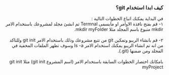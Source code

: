 ﻿
### <div dir=rtl> كيف ابدا استخدام git؟<div>
<div dir=rtl> في البداية يمكنك اتباع الخطوات التالية : <div>
<div dir=rtl> ١- قم بفتح نافذة الاوامر او مايسمى Termnal  ثم انشئ مجلد لمشروعك  باستخدام الامر mkdir متبوع باسم المجلد مثلا mkdir myFolder. <div>
<br/>
<div dir=rtl> ٢- قم بانشاء الريبو وتمكين git من تتبع مشروعك وذلك باستخدام الامر git init وللتاكد من انه تم انشاء الريبو يمكنك استخدام الامر ls -a وسوف تظهر الملفات المخفية في المجلد ومن ضمنها (git.).  <div>
<br/>
<div dir=rtl>  بامكانك اختصار الخطوات السابقة باستخدام الامر (اسم المشروع  git init)  مثلا git init myProject <div>
